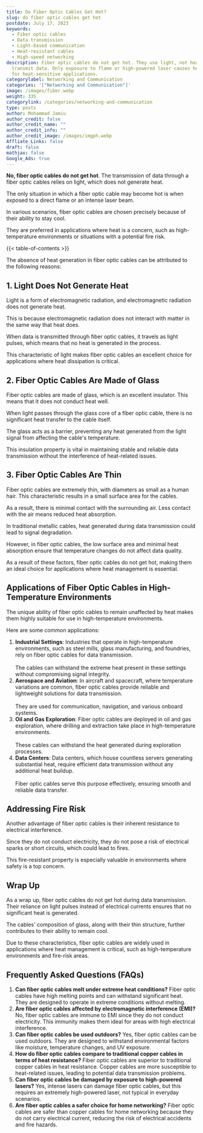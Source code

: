 ```yaml
---
title: Do Fiber Optic Cables Get Hot?
slug: do fiber optic cables get hot
postdate: July 17, 2023
keywords:
  - Fiber optic cables
  - Data transmission
  - Light-based communication
  - Heat-resistant cables
  - High-speed networking
description: Fiber optic cables do not get hot. They use light, not heat, to
  transmit data. Only exposure to flame or high-powered laser causes heat. Ideal
  for heat-sensitive applications.
categorylabel: Networking and Communication
categories: '["Networking and Communication"]'
image: /images/fiber.webp
weight: 335
categorylink: /categories/networking-and-communication
type: posts
author: Mohammad Jamiu
author_credit: false
author_credit_name: ""
author_credit_info: ""
author_credit_image: /images/imgph.webp
Affliate_Links: false
draft: false
mathjax: false
Google_Ads: true
---
```

**No, fiber optic cables do not get hot**. The transmission of data through a fiber optic cables relies on light, which does not generate heat. 

The only situation in which a fiber optic cable may become hot is when exposed to a direct flame or an intense laser beam.

In various scenarios, fiber optic cables are chosen precisely because of their ability to stay cool. 

They are preferred in applications where heat is a concern, such as high-temperature environments or situations with a potential fire risk.

{{< table-of-contents >}}

The absence of heat generation in fiber optic cables can be attributed to the following reasons:

## **1. Light Does Not Generate Heat**

Light is a form of electromagnetic radiation, and electromagnetic radiation does not generate heat. 

This is because electromagnetic radiation does not interact with matter in the same way that heat does. 

When data is transmitted through fiber optic cables, it travels as light pulses, which means that no heat is generated in the process. 

This characteristic of light makes fiber optic cables an excellent choice for applications where heat dissipation is critical.

## **2. Fiber Optic Cables Are Made of Glass**

Fiber optic cables are made of glass, which is an excellent insulator. This means that it does not conduct heat well. 

When light passes through the glass core of a fiber optic cable, there is no significant heat transfer to the cable itself. 

The glass acts as a barrier, preventing any heat generated from the light signal from affecting the cable's temperature. 

This insulation property is vital in maintaining stable and reliable data transmission without the interference of heat-related issues.

## **3. Fiber Optic Cables Are Thin**

Fiber optic cables are extremely thin, with diameters as small as a human hair. This characteristic results in a small surface area for the cables. 

As a result, there is minimal contact with the surrounding air. Less contact with the air means reduced heat absorption. 

In traditional metallic cables, heat generated during data transmission could lead to signal degradation. 

However, in fiber optic cables, the low surface area and minimal heat absorption ensure that temperature changes do not affect data quality.

As a result of these factors, fiber optic cables do not get hot, making them an ideal choice for applications where heat management is essential.

## **Applications of Fiber Optic Cables in High-Temperature Environments**

The unique ability of fiber optic cables to remain unaffected by heat makes them highly suitable for use in high-temperature environments. 

Here are some common applications:

1. **Industrial Settings**: Industries that operate in high-temperature environments, such as steel mills, glass manufacturing, and foundries, rely on fiber optic cables for data transmission. \
   \
   The cables can withstand the extreme heat present in these settings without compromising signal integrity.
2. **Aerospace and Aviation**: In aircraft and spacecraft, where temperature variations are common, fiber optic cables provide reliable and lightweight solutions for data transmission. \
   \
   They are used for communication, navigation, and various onboard systems.
3. **Oil and Gas Exploration**: Fiber optic cables are deployed in oil and gas exploration, where drilling and extraction take place in high-temperature environments. \
   \
   These cables can withstand the heat generated during exploration processes.
4. **Data Centers**: Data centers, which house countless servers generating substantial heat, require efficient data transmission without any additional heat buildup.\
   \
   Fiber optic cables serve this purpose effectively, ensuring smooth and reliable data transfer.

## **Addressing Fire Risk**

Another advantage of fiber optic cables is their inherent resistance to electrical interference. 

Since they do not conduct electricity, they do not pose a risk of electrical sparks or short circuits, which could lead to fires. 

This fire-resistant property is especially valuable in environments where safety is a top concern.

## **Wrap Up**

As a wrap up, fiber optic cables do not get hot during data transmission. Their reliance on light pulses instead of electrical currents ensures that no significant heat is generated. 

The cables' composition of glass, along with their thin structure, further contributes to their ability to remain cool. 

Due to these characteristics, fiber optic cables are widely used in applications where heat management is critical, such as high-temperature environments and fire-risk areas.

## **Frequently Asked Questions (FAQs)**

1. **Can fiber optic cables melt under extreme heat conditions?** Fiber optic cables have high melting points and can withstand significant heat. They are designed to operate in extreme conditions without melting.
2. **Are fiber optic cables affected by electromagnetic interference (EMI)?** No, fiber optic cables are immune to EMI since they do not conduct electricity. This immunity makes them ideal for areas with high electrical interference.
3. **Can fiber optic cables be used outdoors?** Yes, fiber optic cables can be used outdoors. They are designed to withstand environmental factors like moisture, temperature changes, and UV exposure.
4. **How do fiber optic cables compare to traditional copper cables in terms of heat resistance?** Fiber optic cables are superior to traditional copper cables in heat resistance. Copper cables are more susceptible to heat-related issues, leading to potential data transmission problems.
5. **Can fiber optic cables be damaged by exposure to high-powered lasers?** Yes, intense lasers can damage fiber optic cables, but this requires an extremely high-powered laser, not typical in everyday scenarios.
6. **Are fiber optic cables a safer choice for home networking?** Fiber optic cables are safer than copper cables for home networking because they do not carry electrical current, reducing the risk of electrical accidents and fire hazards.